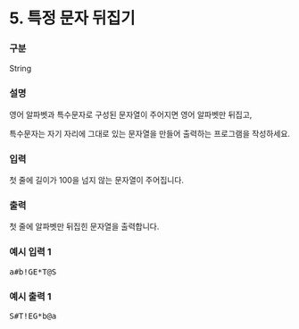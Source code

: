# 5. 특정 문자 뒤집기

### 구분

<p>String</p>

### 설명

<p>영어 알파벳과 특수문자로 구성된 문자열이 주어지면 영어 알파벳만 뒤집고,</p>
<p>특수문자는 자기 자리에 그대로 있는 문자열을 만들어 출력하는 프로그램을 작성하세요.</p>

### 입력

<p>첫 줄에 길이가 100을 넘지 않는 문자열이 주어집니다.</p>

### 출력

<p>첫 줄에 알파벳만 뒤집힌 문자열을 출력합니다.</p>

### 예시 입력 1

<pre>a#b!GE*T@S
</pre>

### 예시 출력 1
<pre>S#T!EG*b@a</pre>

